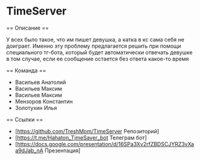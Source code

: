 # TimeServer
== Описание ==

У всех было такое, что им пишет девушка, а катка в кс сама себя не доиграет. Именно эту проблему предлагается решить при помощи специального тг-бота, который будет автоматически отвечать девушке в том случае, если ее сообщение остается без ответа какое-то время

== Команда ==

* Васильев Анатолий
* Васильев Максим
* Васильев Максим
* Мензоров Константин
* Золотухин Илья 

== Ссылки ==
* [https://github.com/TreshMom/TimeServer Репозиторий]
* [https://t.me/Hahaton_TimeSaver_bot Телеграм бот]
* [https://docs.google.com/presentation/d/16SPa3Xv2rfZBDSCJYRZ3vXaa9dJab_nA Презентация]
